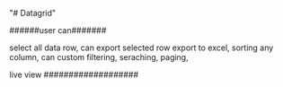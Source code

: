 "# Datagrid" 


######user can#######

select all data row,
can export selected row export to excel,
sorting any column,
can custom filtering,
seraching,
paging,


live view ###################



